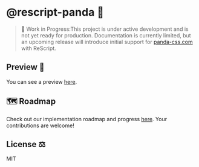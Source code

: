 # @rescript-panda 🐼
> 📣 Work in Progress:This project is under active development and is not yet ready for production. Documentation is currently limited, but an upcoming release will introduce initial support for [panda-css.com](https://panda-css.com) with ReScript.

## Preview 🎥
You can see a preview [here](https://vimeo.com/1025734545?share=copy). 

## 🗺️ Roadmap
Check out our implementation roadmap and progress [here](https://github.com/users/vmarcosp/projects/3/views/1). Your contributions are welcome!

 ## License ⚖️
 MIT
 
